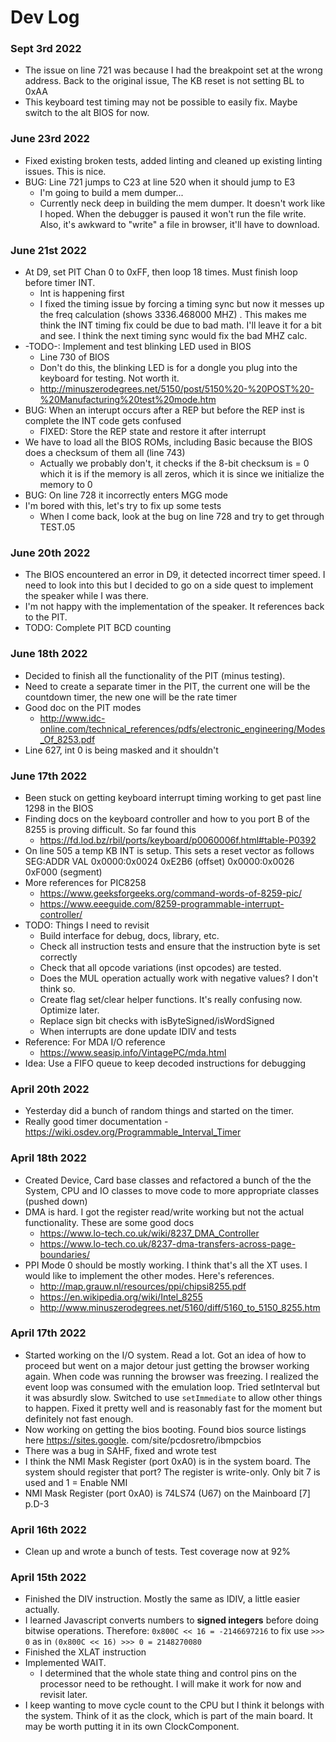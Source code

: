 # Dev Log

### Sept 3rd 2022
* The issue on line 721 was because I had the breakpoint set at the wrong address. Back to the original issue, The 
  KB reset is not setting BL to 0xAA
* This keyboard test timing may not be possible to easily fix. Maybe switch to the alt BIOS for now.

### June 23rd 2022
* Fixed existing broken tests, added linting and cleaned up existing linting issues. This is nice.
* BUG: Line 721 jumps to C23 at line 520 when it should jump to E3
  * I'm going to build a mem dumper...
  * Currently neck deep in building the mem dumper. It doesn't work like I hoped. When the debugger is paused it 
    won't run the file write. Also, it's awkward to "write" a file in browser, it'll have to download.

### June 21st 2022
* At D9, set PIT Chan 0 to 0xFF, then loop 18 times. Must finish loop before timer INT.
  * Int is happening first
  * I fixed the timing issue by forcing a timing sync but now it messes up the freq calculation (shows 3336.468000 MHZ)
    . This makes me think the INT timing fix could be due to bad math. I'll leave it for a bit and see. I think the 
    next timing sync would fix the bad MHZ calc.
* -TODO-: Implement and test blinking LED used in BIOS
  * Line 730 of BIOS
  * Don't do this, the blinking LED is for a dongle you plug into the keyboard for testing. Not worth it.
  * http://minuszerodegrees.net/5150/post/5150%20-%20POST%20-%20Manufacturing%20test%20mode.htm
* BUG: When an interupt occurs after a REP but before the REP inst is complete the INT code gets confused
  * FIXED: Store the REP state and restore it after interrupt
* We have to load all the BIOS ROMs, including Basic because the BIOS does a checksum of them all (line 743)
  * Actually we probably don't, it checks if the 8-bit checksum is = 0 which it is if the memory is all zeros, which
    it is since we initialize the memory to 0
* BUG: On line 728 it incorrectly enters MGG mode
* I'm bored with this, let's try to fix up some tests
  * When I come back, look at the bug on line 728 and try to get through TEST.05

### June 20th 2022
* The BIOS encountered an error in D9, it detected incorrect timer speed. I need to look into this but I decided to 
  go on a side quest to implement the speaker while I was there.
* I'm not happy with the implementation of the speaker. It references back to the PIT.
* TODO: Complete PIT BCD counting

### June 18th 2022
* Decided to finish all the functionality of the PIT (minus testing).
* Need to create a separate timer in the PIT, the current one will be the countdown timer, the new one will be the 
  rate timer
* Good doc on the PIT modes
  * http://www.idc-online.com/technical_references/pdfs/electronic_engineering/Modes_Of_8253.pdf
* Line 627, int 0 is being masked and it shouldn't

### June 17th 2022
* Been stuck on getting keyboard interrupt timing working to get past line 1298 in the BIOS
* Finding docs on the keyboard controller and how to you port B of the 8255 is proving difficult. So far found this
  * https://fd.lod.bz/rbil/ports/keyboard/p0060006f.html#table-P0392
* On line 505 a temp KB INT is setup. This sets a reset vector as follows
  SEG:ADDR        VAL
  0x0000:0x0024   0xE2B6  (offset)
  0x0000:0x0026   0xF000  (segment)
* More references for PIC8258
  * https://www.geeksforgeeks.org/command-words-of-8259-pic/
  * https://www.eeeguide.com/8259-programmable-interrupt-controller/
* TODO: Things I need to revisit
  * Build interface for debug, docs, library, etc.
  * Check all instruction tests and ensure that the instruction byte is set correctly
  * Check that all opcode variations (inst opcodes) are tested.
  * Does the MUL operation actually work with negative values? I don't think so.
  * Create flag set/clear helper functions. It's really confusing now. Optimize later.
  * Replace sign bit checks with isByteSigned/isWordSigned
  * When interrupts are done update IDIV and tests
* Reference: For MDA I/O reference
  * https://www.seasip.info/VintagePC/mda.html
* Idea: Use a FIFO queue to keep decoded instructions for debugging

### April 20th 2022
* Yesterday did a bunch of random things and started on the timer.
* Really good timer documentation - https://wiki.osdev.org/Programmable_Interval_Timer

### April 18th 2022
* Created Device, Card base classes and refactored a bunch of the the System, CPU and IO classes to move
  code to more appropriate classes (pushed down)
* DMA is hard. I got the register read/write working but not the actual functionality. These are some good docs
  * https://www.lo-tech.co.uk/wiki/8237_DMA_Controller
  * https://www.lo-tech.co.uk/8237-dma-transfers-across-page-boundaries/
* PPI Mode 0 should be mostly working. I think that's all the XT uses. I would like to implement the other modes. 
  Here's references.
  * http://map.grauw.nl/resources/ppi/chipsi8255.pdf
  * https://en.wikipedia.org/wiki/Intel_8255
  * http://www.minuszerodegrees.net/5160/diff/5160_to_5150_8255.htm

### April 17th 2022
* Started working on the I/O system. Read a lot. Got an idea of how to proceed but went on a major detour just 
  getting the browser working again. When code was running the browser was freezing. I realized the event loop was 
  consumed with the emulation loop. Tried setInterval but it was absurdly slow. Switched to use `setImmediate` to allow 
  other things to happen. Fixed it pretty well and is reasonably fast for the moment but definitely not fast enough.
* Now working on getting the bios booting. Found bios source listings here https://sites.google.
  com/site/pcdosretro/ibmpcbios
* There was a bug in SAHF, fixed and wrote test
* I think the NMI Mask Register (port 0xA0) is in the system board. The system should register that port?
  The register is write-only. Only bit 7 is used and 1 = Enable NMI
* NMI Mask Register (port 0xA0) is 74LS74 (U67) on the Mainboard [7] p.D-3

### April 16th 2022
* Clean up and wrote a bunch of tests. Test coverage now at 92%

### April 15th 2022
* Finished the DIV instruction. Mostly the same as IDIV, a little easier actually.
* I learned Javascript converts numbers to **signed integers** before doing bitwise operations. Therefore:
`0x800C << 16 = -2146697216` to fix use `>>> 0` as in `(0x800C << 16) >>> 0 = 2148270080`
* Finished the XLAT instruction
* Implemented WAIT.
  * I determined that the whole state thing and control pins on the processor need to be rethought. I will make it work for now and revisit later.
* I keep wanting to move cycle count to the CPU but I think it belongs with the system. Think of it as the clock, which is part of the main board. It may be worth putting it in its own ClockComponent.
